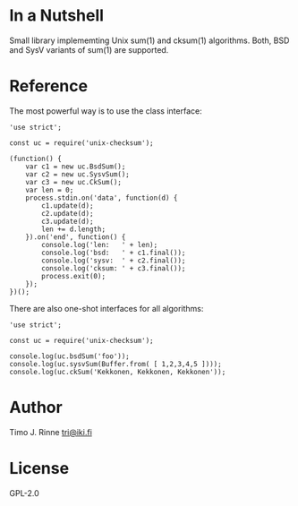 In a Nutshell
=============

Small library implememting Unix sum(1) and cksum(1) algorithms. Both,
BSD and SysV variants of sum(1) are supported.


Reference
=========

The most powerful way is to use the class interface:

```
'use strict';

const uc = require('unix-checksum');

(function() {
	var c1 = new uc.BsdSum();
	var c2 = new uc.SysvSum();
	var c3 = new uc.CkSum();
	var len = 0;
	process.stdin.on('data', function(d) {
		c1.update(d);
		c2.update(d);
		c3.update(d);
		len += d.length;
	}).on('end', function() {
		console.log('len:   ' + len);
		console.log('bsd:   ' + c1.final());
		console.log('sysv:  ' + c2.final());
		console.log('cksum: ' + c3.final());
		process.exit(0);
	});
})();
```

There are also one-shot interfaces for all algorithms:

```
'use strict';

const uc = require('unix-checksum');

console.log(uc.bsdSum('foo'));
console.log(uc.sysvSum(Buffer.from( [ 1,2,3,4,5 ])));
console.log(uc.ckSum('Kekkonen, Kekkonen, Kekkonen'));
```

Author
======

Timo J. Rinne <tri@iki.fi>


License
=======

GPL-2.0
